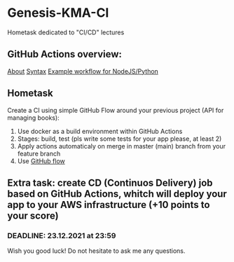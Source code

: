 # Genesis-KMA-CI
Hometask dedicated to "CI/CD" lectures

## GitHub Actions overview:

[About](https://docs.github.com/en/actions/learn-github-actions/understanding-github-actions)
[Syntax](https://docs.github.com/en/actions/learn-github-actions/workflow-syntax-for-github-actions)
[Example workflow for NodeJS/Python](https://docs.github.com/en/actions/automating-builds-and-tests/building-and-testing-nodejs-or-python)

## Hometask

Create a CI using simple GitHub Flow around your previous project (API for managing books):
1. Use docker as a build environment within GitHub Actions
2. Stages: build, test (pls write some tests for your app please, at least 2)
3. Apply actions automaticaly on merge in master (main) branch from your feature branch
4. Use [GitHub flow](http://cdn-ak.f.st-hatena.com/images/fotolife/s/shoma2da/20151104/20151104223339.png)

## Extra task: create CD (Continuos Delivery) job based on GitHub Actions, whitch will deploy your app to your AWS infrastructure (+10 points to your score)

### DEADLINE: 23.12.2021 at 23:59

Wish you good luck! Do not hesitate to ask me any questions.
